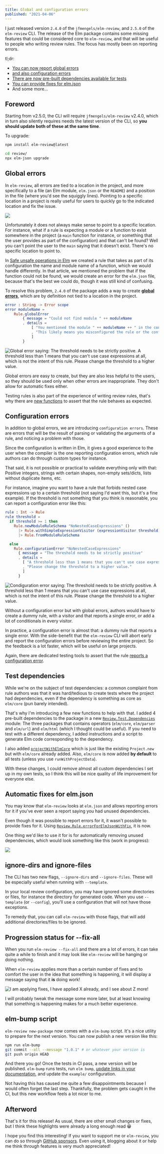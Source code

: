 ```yaml
---
title: Global and configuration errors
published: "2021-04-06"
---
```


I just released version `2.4.0` of the `jfmengels/elm-review`, and `2.5.0` of the `elm-review` CLI. The release of the Elm package contains some missing features that could be considered core to `elm-review`, and that will be useful to people who writing review rules. The focus has mostly been on reporting errors.

tl;dr:
- [You can now report global errors](#global-errors)
- [and also configuration errors](#configuration-errors)
- [There are now pre-built dependencies available for tests](#test-dependencies)
- [You can provide fixes for elm.json](#automatic-fixes-for-elmjson)
- And some more...

## Foreword

Starting from v2.5.0, the CLI will require `jfmengels/elm-review` v2.4.0, which in turn also silently requires needs the latest version of the CLI, so **you should update both of these at the same time**.

To upgrade:
```bash
npm install elm-review@latest

cd review/
npx elm-json upgrade
```

## Global errors

In `elm-review`, all errors are tied to a location in the project, and more specifically to a file (an Elm module, `elm.json` or the `README`) and a position in the file (where you'd see the squiggly lines). Pointing to a specific location in a project is really useful for users to quickly go to the indicated location and fix the issue.

![](regular-error.png)

Unfortunately it does not always make sense to point to a specific location. For instance, what if a rule is expecting a module or a function to exist somewhere in the project (a `main` function for instance, or something that the user provides as part of the configuration) and that can't be found? Well you can't point the user to the `main` saying that it doesn't exist. There's no specific location to point to.

In [Safe unsafe operations in Elm](/safe-unsafe-operations-in-elm#making-sure-the-target-function-exists) we created a rule that takes as part of its configuration the name and module name of a function, which we would handle differently. In that article, we mentioned the problem that if the function could not be found, we would create an error for the `elm.json` file, because that's the best we could do, though it was still kind of confusing.

To resolve this problem, `2.4.0` of the package adds a way to create [**global errors**](https://package.elm-lang.org/packages/jfmengels/elm-review/latest/Review-Rule#globalError), which are by definition not tied to a location in the project.

```elm
error : String -> Error scope
error moduleName =
    Rule.globalError
        { message = "Could not find module " ++ moduleName
        , details =
            [ "You mentioned the module " ++ moduleName ++ " in the configuration of this rule, but I could not find it."
            , "This likely means you misconfigured the rule or the configuration has become out of date with recent changes in your project."
            ]
        }
```

![Global error saying: The threshold needs to be strictly positive. A threshold less than 1 means that you can't use case expressions at all, which is not the intent of this rule. Please change the threshold to a higher value.](global-error.png)



Global errors are easy to create, but they are also less helpful to the users, so they should be used only when other errors are inappropriate. They don't allow for automatic fixes either.

Testing rules is also part of the experience of writing review rules, that's why there are [new functions](https://package.elm-lang.org/packages/jfmengels/elm-review/latest/Review-Test#expectGlobalErrors) to assert that the rule behaves as expected.

## Configuration errors

In addition to global errors, we are introducing `configuration errors`. These are errors that will be the result of parsing or validating the arguments of a rule, and noticing a problem with those.

Since the configuration is written in Elm, it gives a good experience to the user when the compiler is the one reporting configuration errors, which rule authors can do through custom types for instance.

That said, it is not possible or practical to validate everything only with that: Positive integers, strings with certain shapes, non-empty sets/dicts, lists without duplicate items, etc.

For instance, imagine you want to have a rule that forbids nested case expressions up to a certain threshold (not saying I'd want this, but it's a fine example). If the threshold is not something that you think is reasonable, you can report a configuration error like this:

```elm
rule : Int -> Rule
rule threshold =
  if threshold >= 1 then
    Rule.newModuleRuleSchema "NoNestedCaseExpressions" ()
      |> Rule.withSimpleExpressionVisitor (expressionVisitor threshold)
      |> Rule.fromModuleRuleSchema

  else
    Rule.configurationError "NoNestedCaseExpressions"
      { message = "The threshold needs to be strictly positive"
      , details =
        [ "A threshold less than 1 means that you can't use case expressions at all, which is not the intent of this rule."
        , "Please change the threshold to a higher value."
        ]
      }
```

![Condiguration error saying: The threshold needs to be strictly positive. A threshold less than 1 means that you can't use case expressions at all, which is not the intent of this rule. Please change the threshold to a higher value.](configuration-error.png)


Without a configuration error but with global errors, authors would have to create a dummy rule, with a visitor and that reports a single error, or add a lot of conditionals in every visitor.

In practice, a configuration error is almost that: a dummy rule that reports a single error. With the side-benefit that the `elm-review` CLI will abort early and report the configuration errors before reviewing the entire project. So the feedback is a lot faster, which will be useful on large projects.

Again, there are dedicated testing tools to assert that the rule [reports a configuration error](https://package.elm-lang.org/packages/jfmengels/elm-review/latest/Review-Test#expectGlobalErrors).

## Test dependencies

While we're on the subject of test dependencies: a common complaint from rule authors was that it was hard/tedious to create tests where the project had dependencies, even if the dependency is something as core as `elm/core` (pun barely intended).

That's why I'm introducing a few new functions to help with that. I added 4 pre-built dependencies to the package in a new [`Review.Test.Dependencies`](https://package.elm-lang.org/packages/jfmengels/elm-review/latest/Review-Test-Dependencies) module: The three packages that contains operators (`elm/core`, `elm/parser` and `elm/url`) and `elm/html` (which I thought could be useful). If you need to test with a different dependency, I added instructions and a script to generate Elm code corresponding to the dependency.

I also added [`projectWithElmCore`](https://package.elm-lang.org/packages/jfmengels/elm-review/latest/Review-Test-Dependencies#projectWithElmCore) which is just like the existing `Project.new` but with `elm/core` already added. Also, `elm/core` is now added **by default** to all tests (unless you use `runWithProjectData`).

With these changes, I could remove almost all custom dependencies I set up in my own tests, so I think this will be nice quality of life improvement for everyone else.

## Automatic fixes for elm.json

You may know that `elm-review` looks at `elm.json` and allows reporting errors for it if you've ever seen a report saying you had unused dependencies.

Even though it was possible to report errors for it, it wasn't possible to provide fixes for it. Using [`Review.Rule.errorForElmJsonWithFix`](https://package.elm-lang.org/packages/jfmengels/elm-review/latest/Review-Rule#errorForElmJsonWithFix), it is now.

One thing we'd like to use it for is for automatically removing unused dependencies, which would look something like this (work in progress):

![](unused-dependency-fix.png)

## ignore-dirs and ignore-files

The CLI has two new flags, `--ignore-dirs` and `--ignore-files`. These will be especially useful when running with `--template`.

In your local review configuration, you may have ignored some directories or files, for instance the directory for generated code. When you use `--template` (or `--config`), you'll use a configuration that will not have those exceptions.

To remedy that, you can call `elm-review` with those flags, that will add additional directories/files to be ignored.

## Progression status for --fix-all

When you run `elm-review --fix-all` and there are a lot of errors, it can take quite a while to finish and it may look like `elm-review` will be hanging or doing nothing.

When `elm-review` applies more than a certain number of fixes and to comfort the user in the idea that something is happening, it will display a message saying that it **is** doing work!

![I am applying fixes, I have applied X already, and I see about Z more!](progress-bar.gif)

I will probably tweak the message some more later, but at least knowing that something is happening makes for a much better experience.

## elm-bump script

`elm-review new-package` now comes with a `elm-bump` script. It's a nice utility to prepare for the next version. You can now publish a new version like this:

```bash
npm run elm-bump
git commit --all --message "1.0.1" # or whatever your version is
git push origin HEAD
```

And there you go! Once the tests in CI pass, a new version will be published. `elm-bump` runs tests, run `elm bump`, [update links in your documentation](https://package.elm-lang.org/packages/jfmengels/elm-review-documentation/latest/Documentation-ReadmeLinksPointToCurrentVersion), and update the `example/` configuration.

Not having this has caused me quite a few disappointments because I would often forget the last step. Thankfully, the problem gets caught in the CI, but this new workflow feels a lot nicer to me.

## Afterword

That's it for this release! As usual, there are other small changes or fixes, but I think these highlights were already a long enough read 😁

I hope you find this interesting! If you want to support me or `elm-review`, you can do so through [GitHub sponsors](https://github.com/sponsors/jfmengels/). Even using it, blogging about it or help me think through features is very much appreciated!